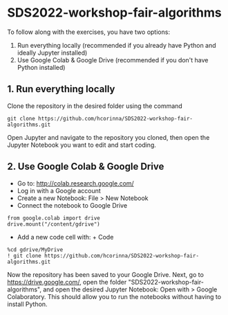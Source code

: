 # SDS2022-workshop-fair-algorithms

To follow along with the exercises, you have two options:
1. Run everything locally (recommended if you already have Python and ideally Jupyter installed)
2. Use Google Colab & Google Drive (recommended if you don't have Python installed)

## 1. Run everything locally

Clone the repository in the desired folder using the command

```
git clone https://github.com/hcorinna/SDS2022-workshop-fair-algorithms.git
```

Open Jupyter and navigate to the repository you cloned, then open the Jupyter Notebook you want to edit and start coding.

## 2. Use Google Colab & Google Drive

- Go to: http://colab.research.google.com/
- Log in with a Google account
- Create a new Notebook: File > New Notebook
- Connect the notebook to Google Drive
```
from google.colab import drive
drive.mount("/content/gdrive")
```
- Add a new code cell with: + Code
```
%cd gdrive/MyDrive
! git clone https://github.com/hcorinna/SDS2022-workshop-fair-algorithms.git
```

Now the repository has been saved to your Google Drive. Next, go to https://drive.google.com/, open the folder "SDS2022-workshop-fair-algorithms", and open the desired Jupyter Notebook: Open with > Google Colaboratory. This should allow you to run the notebooks without having to install Python.
